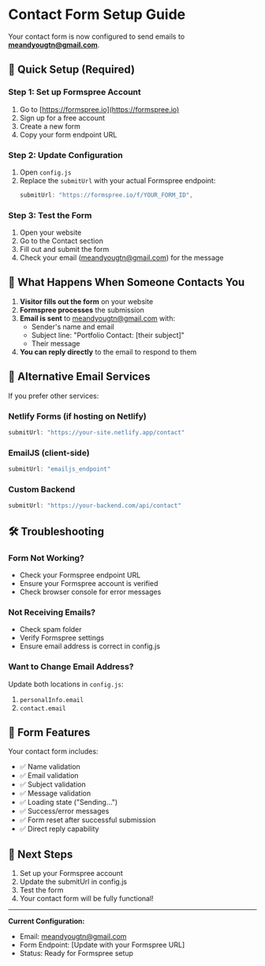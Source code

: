 # Contact Form Setup Guide

Your contact form is now configured to send emails to **meandyougtn@gmail.com**.

## 🚀 Quick Setup (Required)

### Step 1: Set up Formspree Account
1. Go to [https://formspree.io](https://formspree.io)
2. Sign up for a free account
3. Create a new form
4. Copy your form endpoint URL

### Step 2: Update Configuration
1. Open `config.js`
2. Replace the `submitUrl` with your actual Formspree endpoint:
   ```javascript
   submitUrl: "https://formspree.io/f/YOUR_FORM_ID",
   ```

### Step 3: Test the Form
1. Open your website
2. Go to the Contact section
3. Fill out and submit the form
4. Check your email (meandyougtn@gmail.com) for the message

## 📧 What Happens When Someone Contacts You

1. **Visitor fills out the form** on your website
2. **Formspree processes** the submission
3. **Email is sent** to meandyougtn@gmail.com with:
   - Sender's name and email
   - Subject line: "Portfolio Contact: [their subject]"
   - Their message
4. **You can reply directly** to the email to respond to them

## 🔧 Alternative Email Services

If you prefer other services:

### Netlify Forms (if hosting on Netlify)
```javascript
submitUrl: "https://your-site.netlify.app/contact"
```

### EmailJS (client-side)
```javascript
submitUrl: "emailjs_endpoint"
```

### Custom Backend
```javascript
submitUrl: "https://your-backend.com/api/contact"
```

## 🛠️ Troubleshooting

### Form Not Working?
- Check your Formspree endpoint URL
- Ensure your Formspree account is verified
- Check browser console for error messages

### Not Receiving Emails?
- Check spam folder
- Verify Formspree settings
- Ensure email address is correct in config.js

### Want to Change Email Address?
Update both locations in `config.js`:
1. `personalInfo.email`
2. `contact.email`

## 📝 Form Features

Your contact form includes:
- ✅ Name validation
- ✅ Email validation  
- ✅ Subject validation
- ✅ Message validation
- ✅ Loading state ("Sending...")
- ✅ Success/error messages
- ✅ Form reset after successful submission
- ✅ Direct reply capability

## 🎯 Next Steps

1. Set up your Formspree account
2. Update the submitUrl in config.js
3. Test the form
4. Your contact form will be fully functional!

---

**Current Configuration:**
- Email: meandyougtn@gmail.com
- Form Endpoint: [Update with your Formspree URL]
- Status: Ready for Formspree setup
